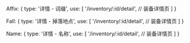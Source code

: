 Affix: {
  type: '详情 - 词缀',
  use: [
    '/inventory/:id/detail', // 装备详情页
  ]
}

Fall: {
  type: '详情 - 掉落地点',
  use: [
    '/inventory/:id/detail', // 装备详情页
  ]
}

Name: {
  type: '详情 - 名称',
  use: [
    '/inventory/:id/detail', // 装备详情页
  ]
}